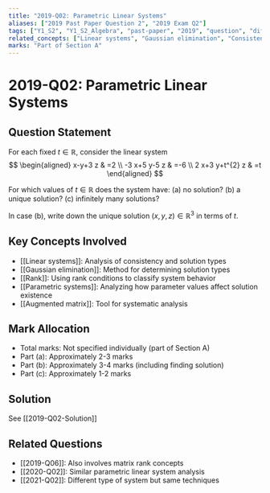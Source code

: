 ```yaml
---
title: "2019-Q02: Parametric Linear Systems"
aliases: ["2019 Past Paper Question 2", "2019 Exam Q2"]
tags: ["Y1_S2", "Y1_S2_Algebra", "past-paper", "2019", "question", "difficulty-standard", "linear-systems", "parametric"]
related_concepts: ["Linear systems", "Gaussian elimination", "Consistency", "Rank", "Solution types"]
marks: "Part of Section A"
---
```


# 2019-Q02: Parametric Linear Systems

## Question Statement
For each fixed $t \in \mathbb{R}$, consider the linear system
$$
\begin{aligned}
x-y+3 z & =2 \\
-3 x+5 y-5 z & =-6 \\
2 x+3 y+t^{2} z & =t
\end{aligned}
$$

For which values of $t \in \mathbb{R}$ does the system have:
(a) no solution?
(b) a unique solution?
(c) infinitely many solutions?

In case (b), write down the unique solution $(x, y, z) \in \mathbb{R}^{3}$ in terms of $t$.

## Key Concepts Involved
- [[Linear systems]]: Analysis of consistency and solution types
- [[Gaussian elimination]]: Method for determining solution types
- [[Rank]]: Using rank conditions to classify system behavior
- [[Parametric systems]]: Analyzing how parameter values affect solution existence
- [[Augmented matrix]]: Tool for systematic analysis

## Mark Allocation
- Total marks: Not specified individually (part of Section A)
- Part (a): Approximately 2-3 marks
- Part (b): Approximately 3-4 marks (including finding solution)
- Part (c): Approximately 1-2 marks

## Solution
See [[2019-Q02-Solution]]

## Related Questions
- [[2019-Q06]]: Also involves matrix rank concepts
- [[2020-Q02]]: Similar parametric linear system analysis
- [[2021-Q02]]: Different type of system but same techniques